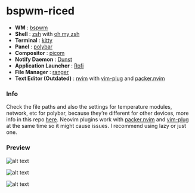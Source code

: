 # bspwm-riced

* **WM**                           : [bspwm](https://github.com/baskerville/bspwm)
* **Shell**                        : [zsh](https://wiki.archlinux.org/index.php/zsh) with [oh my zsh](https://github.com/ohmyzsh/ohmyzsh)
* **Terminal**                     : [kitty](https://github.com/kovidgoyal/kitty)
* **Panel**                        : [polybar](https://github.com/polybar/polybar)
* **Compositor**                   : [picom](https://github.com/chjj/compton)
* **Notify Daemon**                : [Dunst](https://wiki.archlinux.org/index.php/Dunst)
* **Application Launcher**         : [Rofi](https://github.com/davatorium/rofi)
* **File Manager**                 : [ranger](https://github.com/ranger/ranger)
* **Text Editor (Outdated)**       : [nvim](https://github.com/neovim/neovim) with [vim-plug](https://github.com/junegunn/vim-plug) and [packer.nvim](https://github.com/wbthomason/packer.nvim)

### Info
Check the file paths and also the settings for temperature modules, network, etc for polybar, because they’re different for other devices, more info in this repo [here](https://github.com/adi1090x/polybar-themes). Neovim plugins work with [packer.nvim](https://github.com/wbthomason/packer.nvim) and [vim-plug](https://github.com/junegunn/vim-plug) at the same time so it might cause issues. I recommend using lazy or just one.

### Preview

![alt text](https://github.com/sgr-fmito/bspwm-riced/blob/main/preview/1.png)

![alt text](https://github.com/sgr-fmito/bspwm-riced/blob/main/preview/2.png)

![alt text](https://github.com/sgr-fmito/bspwm-riced/blob/main/preview/3.png)
